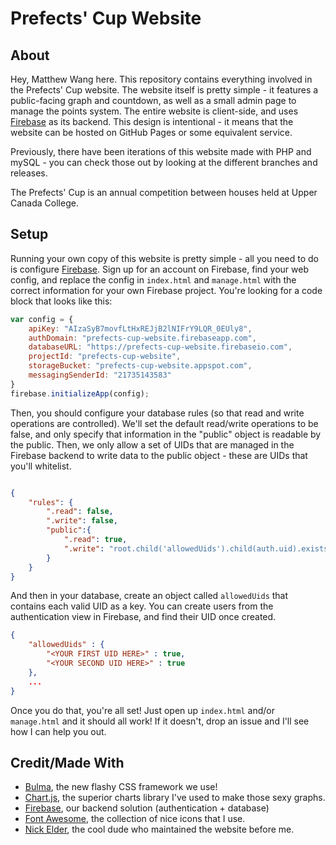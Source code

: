 # Prefects' Cup Website

## About
Hey, Matthew Wang here. This repository contains everything involved in the Prefects' Cup website. The website itself is pretty simple - it features a public-facing graph and countdown, as well as a small admin page to manage the points system. The entire website is client-side, and uses [Firebase](http://firebase.google.com/) as its backend. This design is intentional - it means that the website can be hosted on GitHub Pages or some equivalent service.

Previously, there have been iterations of this website made with PHP and mySQL - you can check those out by looking at the different branches and releases.

The Prefects' Cup is an annual competition between houses held at Upper Canada College.

## Setup

Running your own copy of this website is pretty simple - all you need to do is configure [Firebase](http://firebase.google.com/). Sign up for an account on Firebase, find your web config, and replace the config in `index.html` and `manage.html` with the correct information for your own Firebase project. You're looking for a code block that looks like this:

```javascript
var config = {
	apiKey: "AIzaSyB7movfLtHxREJjB2lNIFrY9LQR_0EUly8",
	authDomain: "prefects-cup-website.firebaseapp.com",
	databaseURL: "https://prefects-cup-website.firebaseio.com",
	projectId: "prefects-cup-website",
	storageBucket: "prefects-cup-website.appspot.com",
	messagingSenderId: "21735143583"
}
firebase.initializeApp(config);
```

Then, you should configure your database rules (so that read and write operations are controlled). We'll set the default read/write operations to be false, and only specify that information in the "public" object is readable by the public. Then, we only allow a set of UIDs that are managed in the Firebase backend to write data to the public object - these are UIDs that you'll whitelist.

```json

{
	"rules": {
		".read": false,
		".write": false,
		"public":{
			".read": true,
			".write": "root.child('allowedUids').child(auth.uid).exists()",
		}
	}
}

```

And then in your database, create an object called `allowedUids` that contains each valid UID as a key. You can create users from the authentication view in Firebase, and find their UID once created.

```json
{
	"allowedUids" : {
		"<YOUR FIRST UID HERE>" : true,
		"<YOUR SECOND UID HERE>" : true
	},
	...
}


```

Once you do that, you're all set! Just open up `index.html` and/or `manage.html` and it should all work! If it doesn't, drop an issue and I'll see how I can help you out.

## Credit/Made With
* [Bulma](https://bulma.io), the new flashy CSS framework we use!
* [Chart.js](https://www.chartjs.org/), the superior charts library I've used to make those sexy graphs.
* [Firebase](http://firebase.google.com/), our backend solution (authentication + database)
* [Font Awesome](https://fontawesome.com/), the collection of nice icons that I use.
* [Nick Elder](http://elder.ca), the cool dude who maintained the website before me.
